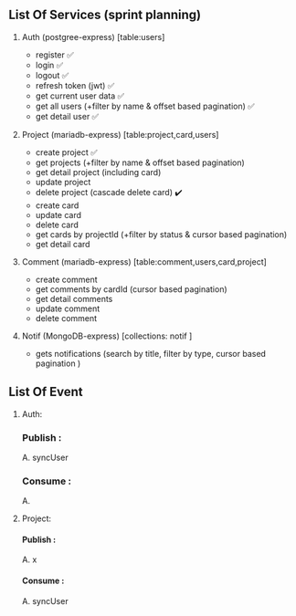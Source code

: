 ## List Of Services (sprint planning)

1. Auth (postgree-express) [table:users]

   - register ✅
   - login ✅
   - logout ✅
   - refresh token (jwt) ✅
   - get current user data ✅
   - get all users (+filter by name & offset based pagination) ✅
   - get detail user ✅

2. Project (mariadb-express) [table:project,card,users]

   - create project ✅
   - get projects (+filter by name & offset based pagination)
   - get detail project (including card)
   - update project
   - delete project (cascade delete card) ✔️
   - create card
   - update card
   - delete card
   - get cards by projectId (+filter by status & cursor based pagination)
   - get detail card

3. Comment (mariadb-express) [table:comment,users,card,project]

   - create comment
   - get comments by cardId (cursor based pagination)
   - get detail comments
   - update comment
   - delete comment

4. Notif (MongoDB-express) [collections: notif ]

   - gets notifications (search by title, filter by type, cursor based pagination )

## List Of Event

1. Auth:

   ### Publish :

   A. syncUser

   ### Consume :

   A.

2. Project:

   #### Publish :

   A. x

   #### Consume :

   A. syncUser
